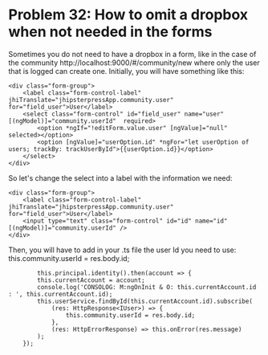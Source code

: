# Problem 32: How to omit a dropbox when not needed in the forms


Sometimes you do not need to have a dropbox in a form, like in the case of the community http://localhost:9000/#/community/new 
where only the user that is logged can create one. Initially, you will have something like this:

    <div class="form-group">
        <label class="form-control-label" jhiTranslate="jhipsterpressApp.community.user" for="field_user">User</label>
        <select class="form-control" id="field_user" name="user" [(ngModel)]="community.userId"  required>
            <option *ngIf="!editForm.value.user" [ngValue]="null" selected></option>
            <option [ngValue]="userOption.id" *ngFor="let userOption of users; trackBy: trackUserById">{{userOption.id}}</option>
        </select>
    </div>

So let's change the select into a label with the information we need:

    <div class="form-group">
        <label class="form-control-label" jhiTranslate="jhipsterpressApp.community.user" for="field_user">User</label>
        <input type="text" class="form-control" id="id" name="id" [(ngModel)]="community.userId" />
    </div>

Then, you will have to add in your .ts file the user Id you need to use: this.community.userId = res.body.id;

            this.principal.identity().then(account => {
            this.currentAccount = account;
            console.log('CONSOLOG: M:ngOnInit & O: this.currentAccount.id : ', this.currentAccount.id);
            this.userService.findById(this.currentAccount.id).subscribe(
                (res: HttpResponse<IUser>) => {
                    this.community.userId = res.body.id;
                },
                (res: HttpErrorResponse) => this.onError(res.message)
            );
        });